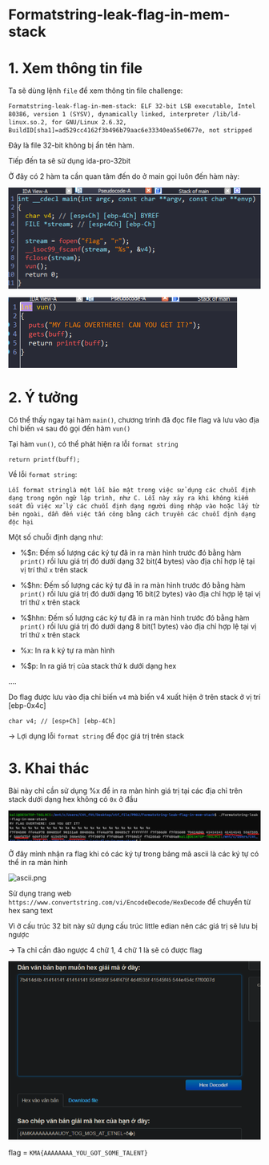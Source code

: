 # Formatstring-leak-flag-in-mem-stack

# 1. Xem thông tin file

Ta sẽ dùng lệnh `file` để xem thông tin file challenge:
```
Formatstring-leak-flag-in-mem-stack: ELF 32-bit LSB executable, Intel 80386, version 1 (SYSV), dynamically linked, interpreter /lib/ld-linux.so.2, for GNU/Linux 2.6.32, BuildID[sha1]=ad529cc4162f3b496b79aac6e33340ea55e0677e, not stripped
```
Đây là file 32-bit không bị ẩn tên hàm.

Tiếp đến ta sẽ sử dụng ida-pro-32bit

Ở đây có 2 hàm ta cần quan tâm đến do ở main gọi luôn đến hàm này:

![main.png](images/main.png)

![vun.png](images/vun.png)

# 2. Ý tưởng

Có thể thấy ngay tại hàm `main()`, chương trình đã đọc file flag và lưu vào địa chỉ biến `v4` sau đó gọi đến hàm `vun()`

Tại hàm `vun()`, có thể phát hiện ra lỗi `format string`

```
return printf(buff);
```

Về lỗi `format string`:
```
Lỗi format stringlà một lỗi bảo mật trong việc sử dụng các chuỗi định dạng trong ngôn ngữ lập trình, như C. Lỗi này xảy ra khi không kiểm soát đủ việc xử lý các chuỗi định dạng người dùng nhập vào hoặc lấy từ bên ngoài, dẫn đến việc tấn công bằng cách truyền các chuỗi định dạng độc hại
```

Một số chuỗi định dạng như:

+ %<k>$n: Đếm số lượng các ký tự đã in ra màn hình trước đó bằng hàm `print()` rồi lưu giá trị đó dưới dạng 32 bit(4 bytes) vào địa chỉ hợp lệ tại vị trí thứ `x` trên stack

+ %<k>$hn: Đếm số lượng các ký tự đã in ra màn hình trước đó bằng hàm `print()` rồi lưu giá trị đó dưới dạng 16 bit(2 bytes) vào địa chỉ hợp lệ tại vị trí thứ `x` trên stack

+ %<k>$hhn: Đếm số lượng các ký tự đã in ra màn hình trước đó bằng hàm `print()` rồi lưu giá trị đó dưới dạng 8 bit(1 bytes) vào địa chỉ hợp lệ tại vị trí thứ `x` trên stack

+ %<k>x: In ra k ký tự ra màn hình

+ %<k>$p: In ra giá trị của stack thứ k dưới dạng hex

....

Do flag được lưu vào địa chỉ biến `v4` mà biến v4 xuất hiện ở trên stack ở vị trí [ebp-0x4c]

```
char v4; // [esp+Ch] [ebp-4Ch]
```

-> Lợi dụng lỗi `format string` để đọc giá trị trên stack

# 3. Khai thác

Bài này chỉ cần sử dụng %x để in ra màn hình giá trị tại các địa chỉ trên stack dưới dạng hex không có `0x` ở đầu

![flag.png](images/flag.png)

Ở đây mình nhận ra flag khi có các ký tự trong bảng mã ascii là các ký tự có thể in ra màn hình 

![ascii.png](images/ascii.png)

Sử dụng trang web `https://www.convertstring.com/vi/EncodeDecode/HexDecode` để chuyển từ hex sang text 

Vì ở cấu trúc 32 bit này sử dụng cấu trúc little edian nên các giá trị sẽ lưu bị ngược 

-> Ta chỉ cần đảo ngược 4 chữ 1, 4 chữ 1 là sẽ có được flag

![little.png](images/little.png)

flag = `KMA{AAAAAAAA_YOU_GOT_SOME_TALENT}`

